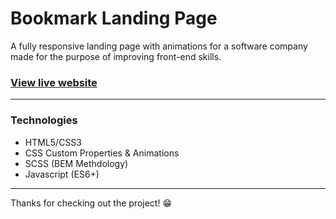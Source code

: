 # Bookmark Landing Page

A fully responsive landing page with animations for a software company made for the purpose of improving front-end skills.

### [View live website](https://bookmark-landing-page-phi.vercel.app/#)

---

### Technologies

- HTML5/CSS3
- CSS Custom Properties & Animations
- SCSS (BEM Methdology)
- Javascript (ES6+)

---

Thanks for checking out the project! 😁
